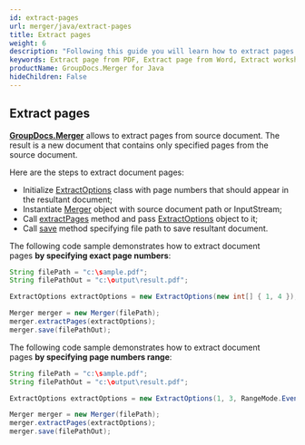 ```yaml
---
id: extract-pages
url: merger/java/extract-pages
title: Extract pages
weight: 6
description: "Following this guide you will learn how to extract pages from PDF, Word, Excel, PowerPoint and many other file types using GroupDocs.Merger for Java."
keywords: Extract page from PDF, Extract page from Word, Extract worksheet from Excel, Extract slide from PowerPoint, Extract document pages
productName: GroupDocs.Merger for Java
hideChildren: False
---
```

## Extract pages 

[**GroupDocs.Merger**](https://products.groupdocs.com/merger/java) allows to extract pages from source document. The result is a new document that contains only specified pages from the source document.

Here are the steps to extract document pages:

*   Initialize [ExtractOptions](https://reference.groupdocs.com/java/merger/com.groupdocs.merger.domain.options/ExtractOptions) class with page numbers that should appear in the resultant document;
*   Instantiate [Merger](https://reference.groupdocs.com/java/merger/com.groupdocs.merger/Merger) object with source document path or InputStream;
*   Call [extractPages](https://reference.groupdocs.com/java/merger/com.groupdocs.merger/Merger#extractPages(com.groupdocs.merger.domain.options.interfaces.IExtractOptions)) method and pass [ExtractOptions](https://reference.groupdocs.com/java/merger/com.groupdocs.merger.domain.options/ExtractOptions) object to it;
*   Call [save](https://reference.groupdocs.com/java/merger/com.groupdocs.merger/Merger#save(java.lang.String)) method specifying file path to save resultant document.

The following code sample demonstrates how to extract document pages **by specifying exact page numbers**:

```java
String filePath = "c:\sample.pdf";
String filePathOut = "c:\output\result.pdf";

ExtractOptions extractOptions = new ExtractOptions(new int[] { 1, 4 }); // Resultant document will contain pages 1 and 4

Merger merger = new Merger(filePath);
merger.extractPages(extractOptions);
merger.save(filePathOut);
```

The following code sample demonstrates how to extract document pages **by specifying page numbers range**:

```java
String filePath = "c:\sample.pdf";
String filePathOut = "c:\output\result.pdf";

ExtractOptions extractOptions = new ExtractOptions(1, 3, RangeMode.EvenPages); // Resultant document will contain page 2

Merger merger = new Merger(filePath);
merger.extractPages(extractOptions);
merger.save(filePathOut);
```
